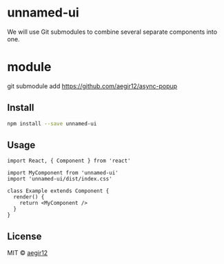 # unnamed-ui
We will use Git submodules to combine several separate components into one.

# module
git submodule add https://github.com/aegir12/async-popup

## Install

```bash
npm install --save unnamed-ui
```

## Usage

```tsx
import React, { Component } from 'react'

import MyComponent from 'unnamed-ui'
import 'unnamed-ui/dist/index.css'

class Example extends Component {
  render() {
    return <MyComponent />
  }
}
```

## License

MIT © [aegir12](https://github.com/aegir12)
